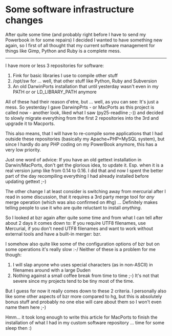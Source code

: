 # Some software infrastructure changes

After quite some time (and probably right before I have to send my Powerbook in for some repairs) I decided I wanted to have something new again, so I first of all thought that my current software management for things like Gimp, Python and Ruby is a complete mess.



-------------------------------

 

I have more or less 3 repositories for software:

1. Fink for basic libraries I use to compile other stuff
2. /opt/sw for ... well, that other stuff like Python, Ruby and Subversion
3. An old DarwinPorts installation that until yesterday wasn't even in my PATH or or LD_LIBRARY_PATH anymore

All of these had their reason d'etre, but ... well, as you can see: It's just a mess. So yesterday  I gave DarwinpPrts - or MacPorts as this project is called now - another look, liked what I saw (py25-readline ;-)) and decided to slowly migrate everything from the first 2 repositories into the 3rd and upgrade it to Macports. 

This also means, that I will have to re-compile some applications that I had outside these repositories (basically my Apache+PHP+MySQL system), but since I hardly do any PHP coding on my PowerBook anymore, this has a very low priority.

Just one word of advice: If you have an old gettext installation in Darwin/MacPorts, don't get the glorious idea, to update it. Esp. when it is a real version jump like from 0.14 to 0.16. I did that and now I spent the better part of the day recompiling everything I had already installed before updating gettext ;-)

The other change I at least consider is switching away from mercurial after I read in some discussion, that it requires a 3rd party merge tool for _any_ merge operation (which was also confirmed on #hg) ... Definitely makes telling people to use it who are quite reluctant to install _anything_.

So I looked at bzr again after quite some time and from what I can tell after about 2 days it comes down to: If you require UTF8 filenames, use Mercurial, if you don't need UTF8 filenames and want to work without external tools and have a built-in merger: bzr. 

I somehow also quite like some of the configuration options of bzr but on some operations it's really slow :-/ Neither of these is a problem for me though:

1. I will slap anyone who uses special characters (as in non-ASCII) in filenames around with a large Duden
2. Nothing against a small coffee break from time to time ;-) It's not that severe since my projects tend to be tiny most of the time.

But I guess for now it really comes down to these 2 criteria. I personally also like some other aspects of bzr more compared to hg, but this is absolutely bonus stuff and probably no one else will care about them so I won't even name them here ;-)

Hmm... it took long enough to write this article for MacPorts to finish the installation of what I had in my custom software repository ... time for some sleep then :)